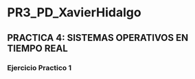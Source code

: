 # PR3_PD_XavierHidalgo

## PRACTICA 4:  SISTEMAS OPERATIVOS EN TIEMPO REAL

### Ejercicio Practico 1
